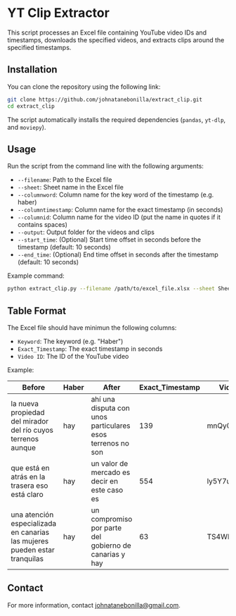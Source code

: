 

# YT Clip Extractor

This script processes an Excel file containing YouTube video IDs and timestamps, downloads the specified videos, and extracts clips around the specified timestamps. 

## Installation

You can clone the repository using the following link:

```sh
git clone https://github.com/johnatanebonilla/extract_clip.git
cd extract_clip
```

The script automatically installs the required dependencies (`pandas`, `yt-dlp`, and `moviepy`). 

## Usage

Run the script from the command line with the following arguments:

- `--filename`: Path to the Excel file
- `--sheet`: Sheet name in the Excel file
- `--columnword`: Column name for the key word of the timestamp (e.g. haber)
- `--columntimestamp`: Column name for the exact timestamp (in seconds)
- `--columnid`: Column name for the video ID (put the name in quotes if it contains spaces)
- `--output`: Output folder for the videos and clips
- `--start_time`: (Optional) Start time offset in seconds before the timestamp (default: 10 seconds)
- `--end_time`: (Optional) End time offset in seconds after the timestamp (default: 10 seconds)

Example command:

```sh
python extract_clip.py --filename /path/to/excel_file.xlsx --sheet SheetName --columnword Haber --columntimestamp Exact_Timestamp --columnid "Video ID" --output /path/to/output_folder --start_time 5 --end_time 15
```

## Table Format

The Excel file should have minimun the following columns:

- `Keyword`: The keyword (e.g. "Haber")
- `Exact_Timestamp`: The exact timestamp in seconds
- `Video ID`: The ID of the YouTube video

Example:

| Before                                                             | Haber | After                                                        | Exact_Timestamp | Video ID   |
|--------------------------------------------------------------------|-------|--------------------------------------------------------------|-----------------|------------|
| la nueva propiedad del mirador del río cuyos terrenos aunque       | hay   | ahí una disputa con unos particulares esos terrenos no son   | 139             | mnQy0hJ3I9o|
| que está en atrás en la trasera eso está claro                     | hay   | un valor de mercado es decir en este caso es                 | 554             | ly5Y7uQgPi0|
| una atención especializada en canarias las mujeres pueden estar tranquilas | hay   | un compromiso por parte del gobierno de canarias y hay       | 63              | TS4WPDvWiRw|

## Contact

For more information, contact johnatanebonilla@gmail.com.
